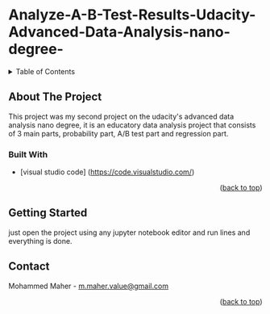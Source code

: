 # Analyze-A-B-Test-Results-Udacity-Advanced-Data-Analysis-nano-degree-
<div id="top"></div>

<!-- TABLE OF CONTENTS -->
<details>
  <summary>Table of Contents</summary>
  <ol>
    <li>
      <a href="#about-the-project">About The Project</a>
      <ul>
        <li><a href="#built-with">Built With</a></li>
      </ul>
    </li>
    <li>
      <a href="#getting-started">Getting Started</a>
      <ul>
      </ul>
    </li>

    <li><a href="#contact">Contact</a></li>

  </ol>
</details>



<!-- ABOUT THE PROJECT -->
## About The Project
This project was my second project on the udacity's advanced data analysis nano degree, it is an educatory data analysis project that consists of 3 main parts, probability part, A/B test part and regression part.

### Built With

* [visual studio code] (https://code.visualstudio.com/)
<p align="right">(<a href="#top">back to top</a>)</p>



<!-- GETTING STARTED -->
## Getting Started

just open the project using any jupyter notebook editor and run lines and everything is done.

<!-- CONTRIBUTING -->

## Contact

Mohammed Maher - m.maher.value@gmail.com

<p align="right">(<a href="#top">back to top</a>)</p>

